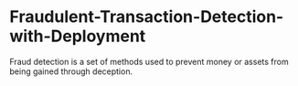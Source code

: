 # Fraudulent-Transaction-Detection-with-Deployment
Fraud detection is a set of methods used to prevent money or assets from being gained through deception.
